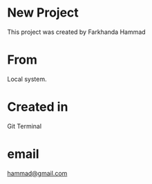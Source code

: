 # New Project

This project was created by Farkhanda Hammad

# From
Local system. 

# Created in
Git Terminal

# email
hammad@gmail.com
